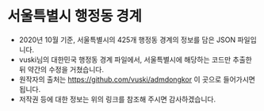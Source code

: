 # 서울특별시 행정동 경계

- 2020년 10월 기준, 서울특별시의 425개 행정동 경계의 정보를 담은 JSON 파일입니다.
- vuski님의 대한민국 행정동 경계 파일에서, 서울특별시에 해당하는 코드만 추출한 뒤 약간의 수정을 거쳤습니다.
- 원작자의 출처는 https://github.com/vuski/admdongkor 이 곳으로 들어가시면 됩니다.
- 저작권 등에 대한 정보는 위의 링크를 참조해 주시면 감사하겠습니다.
